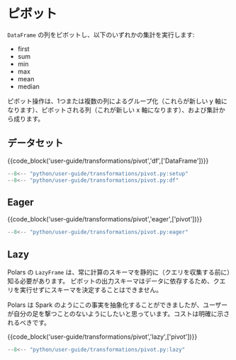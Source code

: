 # ピボット

`DataFrame` の列をピボットし、以下のいずれかの集計を実行します:

- first
- sum
- min
- max
- mean
- median

ピボット操作は、1つまたは複数の列によるグループ化（これらが新しい y 軸になります）、ピボットされる列（これが新しい x 軸になります）、および集計から成ります。

## データセット

{{code_block('user-guide/transformations/pivot','df',['DataFrame'])}}

```python exec="on" result="text" session="user-guide/transformations/pivot"
--8<-- "python/user-guide/transformations/pivot.py:setup"
--8<-- "python/user-guide/transformations/pivot.py:df"
```

## Eager

{{code_block('user-guide/transformations/pivot','eager',['pivot'])}}

```python exec="on" result="text" session="user-guide/transformations/pivot"
--8<-- "python/user-guide/transformations/pivot.py:eager"
```

## Lazy

Polars の `LazyFrame` は、常に計算のスキーマを静的に（クエリを収集する前に）知る必要があります。
ピボットの出力スキーマはデータに依存するため、クエリを実行せずにスキーマを決定することはできません。

Polars は Spark のようにこの事実を抽象化することができましたが、ユーザーが自分の足を撃つことのないようにしたいと思っています。コストは明確に示されるべきです。

{{code_block('user-guide/transformations/pivot','lazy',['pivot'])}}

```python exec="on" result="text" session="user-guide/transformations/pivot"
--8<-- "python/user-guide/transformations/pivot.py:lazy"
```
